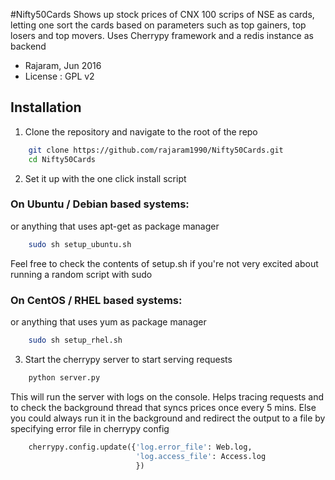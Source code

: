 #Nifty50Cards
Shows up stock prices of CNX 100 scrips of NSE as cards, letting one sort the cards based on parameters such as top gainers, top losers and top movers. Uses Cherrypy framework and a redis instance as backend

- Rajaram, Jun 2016
- License : GPL v2

## Installation

1. Clone the repository and navigate to the root of the repo
```bash
    git clone https://github.com/rajaram1990/Nifty50Cards.git
    cd Nifty50Cards
```
2. Set it up with the one click install script
### On Ubuntu / Debian based systems:
or anything that uses apt-get as package manager
```bash
    sudo sh setup_ubuntu.sh
```
Feel free to check the contents of setup.sh if you're not very excited about running a random script with sudo

### On CentOS / RHEL based systems:
or anything that uses yum as package manager
```bash
    sudo sh setup_rhel.sh
```
3. Start the cherrypy server to start serving requests
```bash
    python server.py
```
This will run the server with logs on the console. Helps tracing requests and to check the background thread that syncs prices once every 5 mins. Else you could always run it in the background and redirect the output to a file by specifying error file in cherrypy config
```python
    cherrypy.config.update({'log.error_file': Web.log,
                            'log.access_file': Access.log
                            })
```
